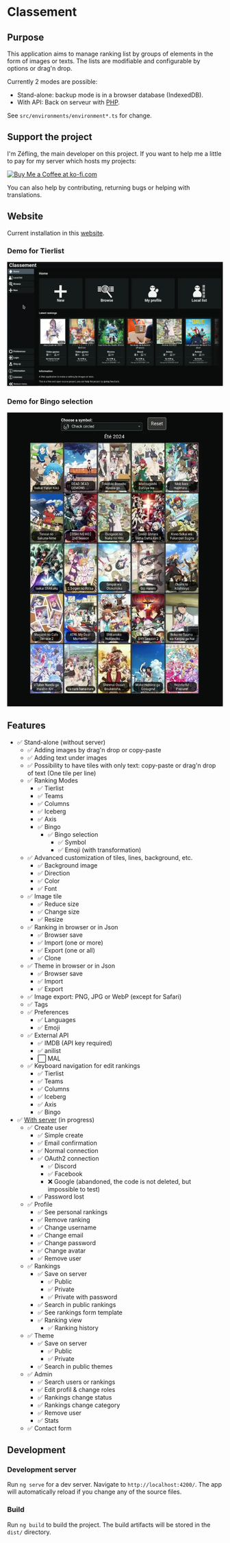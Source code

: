 # Classement

## Purpose

This application aims to manage ranking list by groups of elements in the form of images or texts.
The lists are modifiable and configurable by options or drag'n drop.

Currently 2 modes are possible:

- Stand-alone: backup mode is in a browser database (IndexedDB).
- With API: Back on serveur with [PHP](https://git.ikilote.net/classement/serveur).

See `src/environments/environment*.ts` for change.

## Support the project

I'm Zéfling, the main developer on this project. If you want to help me a little to pay for my server which hosts my projects:

<a href='https://ko-fi.com/Z8Z7XW9H2' target='_blank'><img height='36' style='border:0px;height:36px;' src='https://storage.ko-fi.com/cdn/kofi3.png?v=3' border='0' alt='Buy Me a Coffee at ko-fi.com' /></a>

You can also help by contributing, returning bugs or helping with translations.

## Website

Current installation in this [website](https://classement.org/).

### Demo for Tierlist

![Demo for Tierlist](demo/demo_tierlist.webp 'Demo for Tierlist')

### Demo for Bingo selection

![Demo for Bingo selection](demo/demo_bingo.webp 'Demo for Bingo selection')

## Features

- ✅ Stand-alone (without server)
    - ✅ Adding images by drag'n drop or copy-paste
    - ✅ Adding text under images
    - ✅ Possibility to have tiles with only text: copy-paste or drag'n drop of text (One tile per line)
    - ✅ Ranking Modes
        - ✅ Tierlist
        - ✅ Teams
        - ✅ Columns
        - ✅ Iceberg
        - ✅ Axis
        - ✅ Bingo
            - ✅ Bingo selection
                - ✅ Symbol
                - ✅ Emoji (with transformation)
    - ✅ Advanced customization of tiles, lines, background, etc.
        - ✅ Background image
        - ✅ Direction
        - ✅ Color
        - ✅ Font
    - ✅ Image tile
        - ✅ Reduce size
        - ✅ Change size
        - ✅ Resize
    - ✅ Ranking in browser or in Json
        - ✅ Browser save
        - ✅ Import (one or more)
        - ✅ Export (one or all)
        - ✅ Clone
    - ✅ Theme in browser or in Json
        - ✅ Browser save
        - ✅ Import
        - ✅ Export
    - ✅ Image export: PNG, JPG or WebP (except for Safari)
    - ✅ Tags
    - ✅ Preferences
        - ✅ Languages
        - ✅ Emoji
    - ✅ External API
        - ✅ IMDB (API key required)
        - ✅ anilist
        - ⬜ MAL
    - ✅ Keyboard navigation for edit rankings
        - ✅ Tierlist
        - ✅ Teams
        - ✅ Columns
        - ✅ Iceberg
        - ✅ Axis
        - ✅ Bingo
- ✅ [With server](https://git.ikilote.net/classement/serveur) (in progress)
    - ✅ Create user
        - ✅ Simple create
        - ✅ Email confirmation
        - ✅ Normal connection
        - ✅ OAuth2 connection
            - ✅ Discord
            - ✅ Facebook
            - ❌ Google (abandoned, the code is not deleted, but impossible to test)
        - ✅ Password lost
    - ✅ Profile
        - ✅ See personal rankings
        - ✅ Remove ranking
        - ✅ Change username
        - ✅ Change email
        - ✅ Change password
        - ✅ Change avatar
        - ✅ Remove user
    - ✅ Rankings
        - ✅ Save on server
            - ✅ Public
            - ✅ Private
            - ✅ Private with password
        - ✅ Search in public rankings
        - ✅ See rankings form template
        - ✅ Ranking view
            - ✅ Ranking history
    - ✅ Theme
        - ✅ Save on server
            - ✅ Public
            - ✅ Private
        - ✅ Search in public themes
    - ✅ Admin
        - ✅ Search users or rankings
        - ✅ Edit profil & change roles
        - ✅ Rankings change status
        - ✅ Rankings change category
        - ✅ Remove user
        - ✅ Stats
    - ✅ Contact form

## Development

### Development server

Run `ng serve` for a dev server. Navigate to `http://localhost:4200/`. The app will automatically reload if you change any of the source files.

### Build

Run `ng build` to build the project. The build artifacts will be stored in the `dist/` directory.
